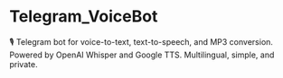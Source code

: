 # Telegram_VoiceBot
🎙️ Telegram bot for voice-to-text, text-to-speech, and MP3 conversion. Powered by OpenAI Whisper and Google TTS. Multilingual, simple, and private.
